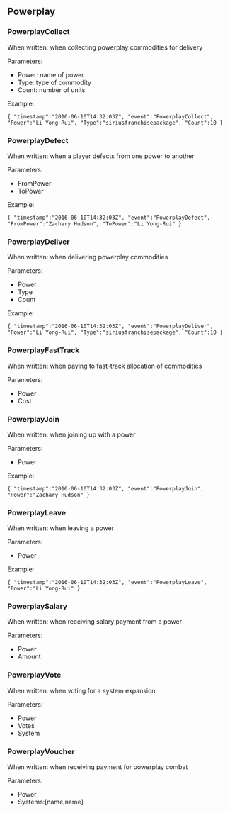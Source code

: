 ## Powerplay

### PowerplayCollect

When written: when collecting powerplay commodities for delivery

Parameters:

- Power: 	name of power 
- Type: 	type of commodity 
- Count: 	number of units 


  

Example:

```
{ "timestamp":"2016-06-10T14:32:03Z", "event":"PowerplayCollect", "Power":"Li Yong-Rui", "Type":"siriusfranchisepackage", "Count":10 }
```

  

### PowerplayDefect		

When written: when a player defects from one power to another

Parameters:

- FromPower 
- ToPower 


  

Example:

```
{ "timestamp":"2016-06-10T14:32:03Z", "event":"PowerplayDefect", "FromPower":"Zachary Hudson", "ToPower":"Li Yong-Rui" }
```

  

### PowerplayDeliver

When written: when delivering powerplay commodities

Parameters:

- Power 
- Type 
- Count 


  

Example:

```
{ "timestamp":"2016-06-10T14:32:03Z", "event":"PowerplayDeliver", "Power":"Li Yong-Rui", "Type":"siriusfranchisepackage", "Count":10 }
```

  

### PowerplayFastTrack

When written: when paying to fast-track allocation of commodities

Parameters:

- Power 
- Cost 


  

### PowerplayJoin

When written: when joining up with a power

Parameters:

- 	Power 


  

Example:

```
{ "timestamp":"2016-06-10T14:32:03Z", "event":"PowerplayJoin", "Power":"Zachary Hudson" }
```

  

### PowerplayLeave

When written: when leaving a power

Parameters:

- Power 


  

Example:

```
{ "timestamp":"2016-06-10T14:32:03Z", "event":"PowerplayLeave", "Power":"Li Yong-Rui" }
```

  

### PowerplaySalary

When written: when receiving salary payment from a power

Parameters:

- Power 
- Amount 


  

  

### PowerplayVote

When written: when voting for a system expansion

Parameters:

- Power 
- Votes 
- System 


  

### PowerplayVoucher

When written: when receiving payment for powerplay combat

Parameters:

- 	Power 
- Systems:[name,name] 


  